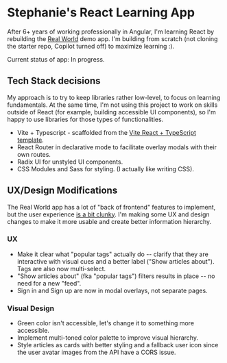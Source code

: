 # Stephanie's React Learning App

After 6+ years of working professionally in Angular, I'm learning React by rebuilding the [Real World](https://github.com/gothinkster/realworld) demo app. I'm building from scratch (not cloning the starter repo, Copilot turned off) to maximize learning :).

Current status of app: In progress.

## Tech Stack decisions

My approach is to try to keep libraries rather low-level, to focus on learning fundamentals. At the same time, I'm not using this project to work on skills outside of React (for example, building accessible UI components), so I'm happy to use libraries for those types of functionalities.

- Vite + Typescript - scaffolded from the [Vite React + TypeScript template](https://vite.dev/guide/#scaffolding-your-first-vite-project).
- React Router in declarative mode to facilitate overlay modals with their own routes.
- Radix UI for unstyled UI components.
- CSS Modules and Sass for styling. (I actually like writing CSS).

## UX/Design Modifications

The Real World app has a lot of "back of frontend" features to implement, but the user experience [is a bit clunky](https://demo.realworld.build/#/). I'm making some UX and design changes to make it more usable and create better information hierarchy.

### UX

- Make it clear what "popular tags" actually do -- clarify that they are interactive with visual cues and a better label ("Show articles about"). Tags are also now multi-select.
- "Show articles about" (fka "popular tags") filters results in place -- no need for a new "feed".
- Sign in and Sign up are now in modal overlays, not separate pages.

### Visual Design

- Green color isn't accessible, let's change it to something more accessible.
- Implement multi-toned color palette to improve visual hierarchy.
- Style articles as cards with better styling and a fallback user icon since the user avatar images from the API have a CORS issue.
